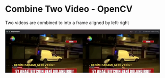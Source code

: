 # Combine Two Video - OpenCV

Two videos are combined to into a frame aligned by left-right

![](bg.png)